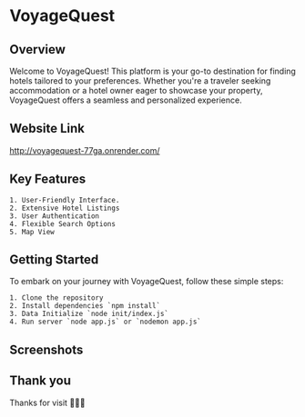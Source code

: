 
# VoyageQuest

## Overview
Welcome to VoyageQuest! This platform is your go-to destination for finding hotels tailored to your preferences. Whether you're a traveler seeking accommodation or a hotel owner eager to showcase your property, VoyageQuest offers a seamless and personalized experience.

## Website Link
http://voyagequest-77ga.onrender.com/

## Key Features
    1. User-Friendly Interface. 
    2. Extensive Hotel Listings
    3. User Authentication
    4. Flexible Search Options
    5. Map View

## Getting Started
To embark on your journey with VoyageQuest, follow these simple steps:

    1. Clone the repository
    2. Install dependencies `npm install`
    3. Data Initialize `node init/index.js`
    4. Run server `node app.js` or `nodemon app.js`

## Screenshots


## Thank you
Thanks for visit 🙂😃😄






